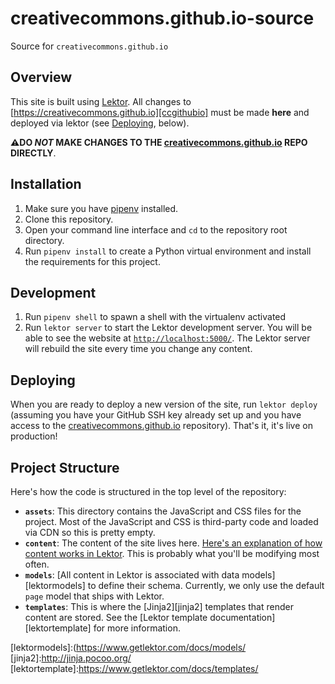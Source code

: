 # creativecommons.github.io-source

Source for `creativecommons.github.io`


## Overview

This site is built using [Lektor][lektor]. All changes to
[https://creativecommons.github.io][ccgithubio] must be made **here** and
deployed via lektor (see [Deploying](#deploying), below).

**:warning:DO *NOT* MAKE CHANGES TO THE [creativecommons.github.io][ccghiorepo]
REPO DIRECTLY**.

[lektor]:https://www.getlektor.com/
[ccgithubio]:https://creativecommons.github.io
[ccghiorepo]:https://github.com/creativecommons/creativecommons.github.io


## Installation

1. Make sure you have [pipenv][pipenvdocs] installed.
1. Clone this repository.
1. Open your command line interface and `cd` to the repository root directory.
1. Run `pipenv install` to create a Python virtual environment and install the
   requirements for this project.

[pipenvdocs]:https://pipenv.readthedocs.io/en/latest/


## Development

1. Run `pipenv shell` to spawn a shell with the virtualenv activated
1. Run `lektor server` to start the Lektor development server. You will be able
   to see the website at [`http://localhost:5000/`][lektorlocal]. The Lektor
   server will rebuild the site every time you change any content.

[lektorlocal]:http://localhost:5000/


## Deploying

When you are ready to deploy a new version of the site, run `lektor deploy`
(assuming you have your GitHub SSH key already set up and you have access to
the [creativecommons.github.io][ccghiorepo] repository). That's it, it's live
on production!


## Project Structure

Here's how the code is structured in the top level of the repository:
- **`assets`**: This directory contains the JavaScript and CSS files for the
  project. Most of the JavaScript and CSS is third-party code and loaded via
  CDN so this is pretty empty.
- **`content`**: The content of the site lives here. [Here's an explanation of
  how content works in Lektor][lektorcontent]. This is probably what you'll be
  modifying most often.
- **`models`**: [All content in Lektor is associated with data
  models][lektormodels] to define their schema. Currently, we only use the
  default `page` model that ships with Lektor.
- **`templates`**: This is where the [Jinja2][jinja2] templates that render
  content are stored. See the [Lektor template documentation][lektortemplate]
  for more information.

[lektorcontent]:https://www.getlektor.com/docs/content/
[lektormodels]:(https://www.getlektor.com/docs/models/
[jinja2]:http://jinja.pocoo.org/
[lektortemplate]:https://www.getlektor.com/docs/templates/
